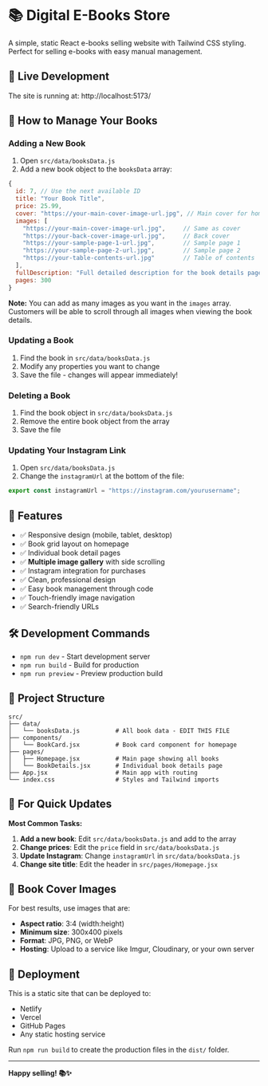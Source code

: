 # 📚 Digital E-Books Store

A simple, static React e-books selling website with Tailwind CSS styling. Perfect for selling e-books with easy manual management.

## 🚀 Live Development

The site is running at: http://localhost:5173/

## 📖 How to Manage Your Books

### Adding a New Book

1. Open `src/data/booksData.js`
2. Add a new book object to the `booksData` array:

```javascript
{
  id: 7, // Use the next available ID
  title: "Your Book Title",
  price: 25.99,
  cover: "https://your-main-cover-image-url.jpg", // Main cover for homepage
  images: [
    "https://your-main-cover-image-url.jpg",     // Same as cover
    "https://your-back-cover-image-url.jpg",     // Back cover
    "https://your-sample-page-1-url.jpg",        // Sample page 1
    "https://your-sample-page-2-url.jpg",        // Sample page 2
    "https://your-table-contents-url.jpg"        // Table of contents
  ],
  fullDescription: "Full detailed description for the book details page",
  pages: 300
}
```

**Note:** You can add as many images as you want in the `images` array. Customers will be able to scroll through all images when viewing the book details.

### Updating a Book

1. Find the book in `src/data/booksData.js`
2. Modify any properties you want to change
3. Save the file - changes will appear immediately!

### Deleting a Book

1. Find the book object in `src/data/booksData.js`
2. Remove the entire book object from the array
3. Save the file

### Updating Your Instagram Link

1. Open `src/data/booksData.js`
2. Change the `instagramUrl` at the bottom of the file:

```javascript
export const instagramUrl = "https://instagram.com/yourusername";
```

## 🎨 Features

- ✅ Responsive design (mobile, tablet, desktop)
- ✅ Book grid layout on homepage
- ✅ Individual book detail pages
- ✅ **Multiple image gallery** with side scrolling
- ✅ Instagram integration for purchases
- ✅ Clean, professional design
- ✅ Easy book management through code
- ✅ Touch-friendly image navigation
- ✅ Search-friendly URLs

## 🛠 Development Commands

- `npm run dev` - Start development server
- `npm run build` - Build for production
- `npm run preview` - Preview production build

## 📁 Project Structure

```
src/
├── data/
│   └── booksData.js          # All book data - EDIT THIS FILE
├── components/
│   └── BookCard.jsx          # Book card component for homepage
├── pages/
│   ├── Homepage.jsx          # Main page showing all books
│   └── BookDetails.jsx       # Individual book details page
├── App.jsx                   # Main app with routing
└── index.css                 # Styles and Tailwind imports
```

## 🎯 For Quick Updates

**Most Common Tasks:**

1. **Add a new book**: Edit `src/data/booksData.js` and add to the array
2. **Change prices**: Edit the `price` field in `src/data/booksData.js`
3. **Update Instagram**: Change `instagramUrl` in `src/data/booksData.js`
4. **Change site title**: Edit the header in `src/pages/Homepage.jsx`

## 📸 Book Cover Images

For best results, use images that are:
- **Aspect ratio**: 3:4 (width:height)
- **Minimum size**: 300x400 pixels
- **Format**: JPG, PNG, or WebP
- **Hosting**: Upload to a service like Imgur, Cloudinary, or your own server

## 🚀 Deployment

This is a static site that can be deployed to:
- Netlify
- Vercel
- GitHub Pages
- Any static hosting service

Run `npm run build` to create the production files in the `dist/` folder.

---

**Happy selling! 📚✨**
